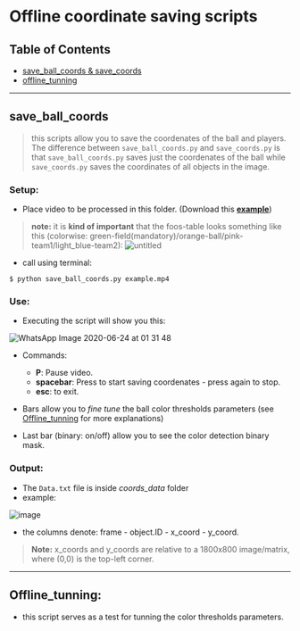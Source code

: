 # Offline coordinate saving scripts

## Table of Contents

- [save_ball_coords & save_coords](#save_ball_coords)
- [offline_tunning](#offline_tunning)

---

## save_ball_coords
> this scripts allow you to save the coordenates of the ball and players. The difference between `save_ball_coords.py` and `save_coords.py` is that `save_ball_coords.py` saves just the coordenates of the ball while `save_coords.py` saves the coordinates of all objects in the image. 

### Setup: 

- Place video to be processed in this folder. (Download this <a href="https://drive.google.com/file/d/1Rr45scmC6dsU8pffWDMVBm23K8V49MeR/view?usp=sharing" target="_blank">**example**</a>)

> **note:** it is **kind of important** that the foos-table looks something like this (colorwise: green-field(mandatory)/orange-ball/pink-team1/light_blue-team2): ![untitled](https://user-images.githubusercontent.com/32227452/85506883-3b825680-b5bf-11ea-8fe1-72ab7d444f7d.png)

- call using terminal: 
```shell
$ python save_ball_coords.py example.mp4
```

### Use: 

- Executing the script will show you this:

![WhatsApp Image 2020-06-24 at 01 31 48](https://user-images.githubusercontent.com/32227452/85505084-7e422f80-b5bb-11ea-890e-ed1aa09eabae.jpeg)

- Commands: 
	- **P**: Pause video. 
	- **spacebar**: Press to start saving coordenates - press again to stop. 
	- **esc**: to exit.

- Bars allow you to *fine tune* the ball color thresholds parameters (see [Offline_tunning](#Offline_tunning) for more explanations) 

- Last bar (binary: on/off) allow you to see the color detection binary mask.

### Output: 

- The `Data.txt` file is inside *coords_data* folder
- example:

![image](https://user-images.githubusercontent.com/32227452/85506362-383a9b00-b5be-11ea-83e4-9a7ee72cb920.png)

- the columns denote: frame - object.ID - x_coord - y_coord. 
> **Note:** x_coords and y_coords are relative to a 1800x800 image/matrix, where (0,0) is the top-left corner. 

---

## Offline_tunning: 

- this script serves as a test for tunning the color thresholds parameters.
